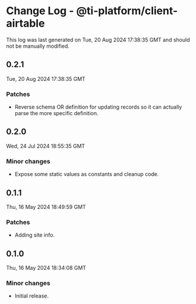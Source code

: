 # Change Log - @ti-platform/client-airtable

This log was last generated on Tue, 20 Aug 2024 17:38:35 GMT and should not be manually modified.

## 0.2.1
Tue, 20 Aug 2024 17:38:35 GMT

### Patches

- Reverse schema OR definition for updating records so it can actually parse the more specific definition.

## 0.2.0
Wed, 24 Jul 2024 18:55:35 GMT

### Minor changes

- Expose some static values as constants and cleanup code.

## 0.1.1
Thu, 16 May 2024 18:49:59 GMT

### Patches

- Adding site info.

## 0.1.0
Thu, 16 May 2024 18:34:08 GMT

### Minor changes

- Initial release.


